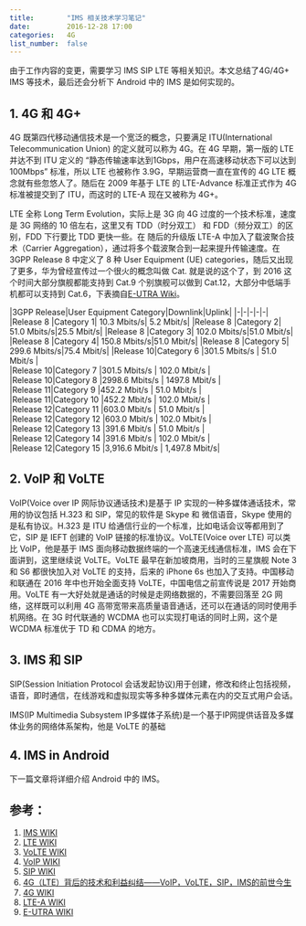 ```yaml
---
title:        "IMS 相关技术学习笔记"
date:         2016-12-28 17:00
categories:   4G
list_number:  false
---
```


由于工作内容的变更，需要学习 IMS SIP LTE 等相关知识。本文总结了4G/4G+ IMS 等技术，最后还会分析下 Android 中的 IMS 是如何实现的。
<!--more-->

## 1. 4G 和 4G+
4G 既第四代移动通信技术是一个宽泛的概念，只要满足 ITU(International Telecommunication Union) 的定义就可以称为 4G。在 4G 早期，第一版的 LTE 并达不到 ITU 定义的 “静态传输速率达到1Gbps，用户在高速移动状态下可以达到100Mbps” 标准，所以 LTE 也被称作 3.9G，早期运营商一直在宣传的 4G LTE 概念就有些忽悠人了。随后在 2009 年基于 LTE 的 LTE-Advance 标准正式作为 4G 标准被提交到了 ITU，而这时的 LTE-A 现在又被称为 4G+。

LTE 全称 Long Term Evolution，实际上是 3G 向 4G 过度的一个技术标准，速度是 3G 网络的 10 倍左右，这里又有 TDD（时分双工） 和 FDD（频分双工）的区别，FDD 下行要比 TDD 更快一些。在 随后的升级版 LTE-A 中加入了载波聚合技术（Carrier Aggregation），通过将多个载波聚合到一起来提升传输速度。在 3GPP Release 8 中定义了 8 种 User Equipment (UE) categories，随后又出现了更多，华为曾经宣传过一个很火的概念叫做 Cat. 就是说的这个了，到 2016 这个时间大部分旗舰都能支持到 Cat.9 个别旗舰可以做到 Cat.12，大部分中低端手机都可以支持到 Cat.6，下表摘自[E-UTRA Wiki](https://zh.wikipedia.org/wiki/E-UTRA)。

|3GPP Release|User Equipment Category|Downlink|Uplink|
|-|-|-|-|-|
|Release 8 |Category 1|	10.3 Mbits/s|	5.2 Mbit/s|
|Release 8 |Category 2|	51.0 Mbits/s|25.5 Mbit/s|
|Release 8 |Category 3|	102.0 Mbits/s|51.0 Mbit/s|
|Release 8 |Category 4|	150.8 Mbits/s|51.0 Mbit/s|
|Release 8 |Category 5|	299.6 Mbits/s|75.4 Mbit/s|
|Release 10|Category 6	|301.5 Mbits/s	| 51.0 Mbit/s	| 	 
|Release 10|Category 7	|301.5 Mbits/s	| 102.0 Mbit/s  |	 	 
|Release 10|Category 8	|2998.6 Mbits/s	| 1497.8 Mbit/s	| 	 
|Release 11|Category 9	|452.2 Mbit/s	| 51.0 Mbit/s	| 	 
|Release 11|Category 10	|452.2 Mbit/s	| 102.0 Mbit/s	|	 
|Release 12|Category 11	|603.0 Mbit/s	| 51.0 Mbit/s	|	 
|Release 12|Category 12	|603.0 Mbit/s	| 102.0 Mbit/s	|	 
|Release 12|Category 13	|391.6 Mbit/s	| 51.0 Mbit/s	|	 
|Release 12|Category 14	|391.6 Mbit/s	| 102.0 Mbit/s	|	 
|Release 12|Category 15	|3,916.6 Mbit/s	| 1,497.8 Mbit/s|	 


## 2. VoIP 和 VoLTE
VoIP(Voice over IP 网际协议通话技术)是基于 IP 实现的一种多媒体通话技术，常用的协议包括 H.323 和 SIP，常见的软件是 Skype 和 微信语音，Skype 使用的是私有协议。H.323 是 ITU 给通信行业的一个标准，比如电话会议等都用到了它，SIP 是 IEFT 创建的 VoIP 链接的标准协议。VoLTE(Voice over LTE) 可以类比 VoIP，他是基于 IMS 面向移动数据终端的一个高速无线通信标准，IMS 会在下面讲到，这里继续说 VoLTE。VoLTE 最早在新加坡商用，当时的三星旗舰 Note 3 和 S6 都很快加入对 VoLTE 的支持，后来的 iPhone 6s 也加入了支持。中国移动和联通在 2016 年中也开始全面支持 VoLTE，中国电信之前宣传说是 2017 开始商用。VoLTE 有一大好处就是通话的时候是走网络数据的，不需要回落至 2G 网络，这样既可以利用 4G 高带宽带来高质量语音通话，还可以在通话的同时使用手机网络。在 3G 时代联通的 WCDMA 也可以实现打电话的同时上网，这个是 WCDMA 标准优于 TD 和 CDMA 的地方。

## 3. IMS 和 SIP
SIP(Session Initiation Protocol 会话发起协议)用于创建，修改和终止包括视频，语音，即时通信，在线游戏和虚拟现实等多种多媒体元素在内的交互式用户会话。

IMS(IP Multimedia Subsystem IP多媒体子系统)是一个基于IP网提供话音及多媒体业务的网络体系架构，他是 VoLTE 的基础

## 4. IMS in Android
下一篇文章将详细介绍 Android 中的 IMS。

## 参考：
1. [IMS WIKI](https://zh.wikipedia.org/wiki/IP%E5%A4%9A%E5%AA%92%E4%BD%93%E5%AD%90%E7%B3%BB%E7%BB%9F)
2. [LTE WIKI](https://zh.wikipedia.org/wiki/%E9%95%B7%E6%9C%9F%E6%BC%94%E9%80%B2%E6%8A%80%E8%A1%93)
3. [VoLTE WIKI](https://zh.wikipedia.org/wiki/VoLTE)
4. [VoIP WIKI](https://zh.wikipedia.org/wiki/%E7%B6%B2%E9%9A%9B%E5%8D%94%E8%AD%B0%E9%80%9A%E8%A9%B1%E6%8A%80%E8%A1%93)
5. [SIP WIKI](https://zh.wikipedia.org/wiki/%E4%BC%9A%E8%AF%9D%E5%8F%91%E8%B5%B7%E5%8D%8F%E8%AE%AE)
6. [4G（LTE）背后的技术和利益纠结——VoIP，VoLTE，SIP，IMS的前世今生](http://blog.sina.com.cn/s/blog_3f3c8ca50101ib69.html)
7. [4G WIKI](https://zh.wikipedia.org/wiki/4G)
8. [LTE-A WIKI](https://en.wikipedia.org/wiki/LTE_Advanced)
9. [E-UTRA WIKI](https://zh.wikipedia.org/wiki/E-UTRA)
